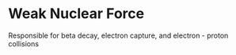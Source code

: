 # Weak Nuclear Force
Responsible for beta decay, electron capture, and electron - proton collisions
